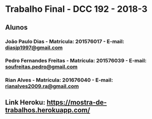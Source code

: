 # Trabalho Final - DCC 192 - 2018-3

## Alunos

### João Paulo Dias - Matrícula: 201576017 - E-mail: diasjp1997@gmail.com
### Pedro Fernandes Freitas - Matrícula: 201576039 - E-mail: soufreitas.pedro@gmail.com
### Rian Alves - Matrícula: 201676040 - E-mail: rianalves2009.ra@gmail.com 

## Link Heroku: https://mostra-de-trabalhos.herokuapp.com/
